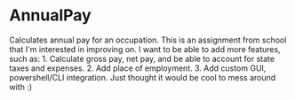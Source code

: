 # AnnualPay
Calculates annual pay for an occupation.
This is an assignment from school that I'm interested in improving on.
I want to be able to add more features, such as:
    1. Calculate gross pay, net pay, and be able to account for state taxes and expenses.
    2. Add place of employment.
    3. Add custom GUI, powershell/CLI integration.
Just thought it would be cool to mess around with :)
